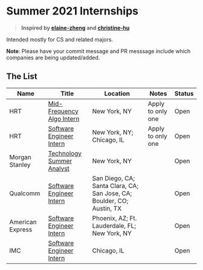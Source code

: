 
# Summer 2021 Internships

> **Inspired by [elaine-zheng](https://github.com/elaine-zheng/summer2020internships) and [christine-hu](https://github.com/christine-hu/summer-2019-internships)**


Intended mostly for CS and related majors.


 **Note**: Please have your commit message and PR messsage include which companies are being updated/added.

## The List

| Name  |  Title |  Location |  Notes | Status |
|---|---|---|---|---|
|  HRT | [Mid-Frequency Algo Intern](https://www.hudsonrivertrading.com/careers/job/?gh_jid=2160228) | New York, NY | Apply to only one  | Open
|  HRT | [Software Engineer Intern](https://www.hudsonrivertrading.com/careers/job/?gh_jid=2160225) | New York, NY; Chicago, IL | Apply to only one  | Open
|  Morgan Stanley | [Technology Summer Analyst](https://morganstanley.tal.net/vx/lang-en-GB/mobile-0/brand-2/user-2429102/xf-3786f0ce9359/candidate/so/pm/1/pl/1/opp/9768-2021-Technology-Summer-Analyst-Program-New-York/en-GB) | New York, NY |   | Open
|  Qualcomm | [Software Engineer Intern](https://jobs.qualcomm.com/public/jobDetails.xhtml?requisitionId=1982304) | San Diego, CA; Santa Clara, CA; San Jose, CA; Boulder, CO; Austin, TX |   | Open
|  American Express | [Software Engineer Intern](https://jobs.americanexpress.com/jobs/20001627?lang=en-us) | Phoenix, AZ; Ft. Lauderdale, FL; New York, NY |   | Open
|  IMC | [Software Engineer Intern](https://imc.wd5.myworkdayjobs.com/invitation/job/Chicago/Software-Engineer-Intern---Summer-2021_REQ-00813) | Chicago, IL |   | Open


